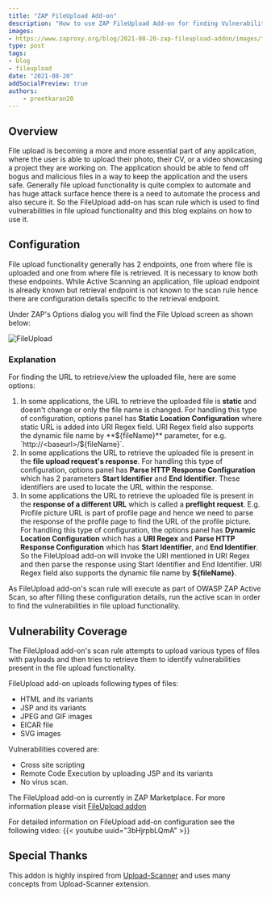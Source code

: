 ```yaml
---
title: "ZAP FileUpload Add-on"
description: "How to use ZAP FileUpload Add-on for finding Vulnerabilities in file upload functionality"
images:
- https://www.zaproxy.org/blog/2021-08-20-zap-fileupload-addon/images/fileupload-options-panel.png
type: post
tags:
- blog
- fileupload
date: "2021-08-20"
addSocialPreview: true
authors:
    - preetkaran20
---
```

## Overview
File upload is becoming a more and more essential part of any application, where the user is able to upload their photo, their CV, or a video showcasing a project they are working on. The application should be able to fend off bogus and malicious files in a way to keep the application and the users safe. Generally file upload functionality is quite complex to automate and has huge attack surface hence there is a need to automate the process and also secure it. So the FileUpload add-on has scan rule which is used to find vulnerabilities in file upload functionality and this blog explains on how to use it.

## Configuration
File upload functionality generally has 2 endpoints, one from where file is uploaded and one from where file is retrieved. It is necessary to know both these endpoints. While Active Scanning an application, file upload endpoint is already known but retrieval endpoint is not known to the scan rule hence there are configuration details specific to the retrieval endpoint.

Under ZAP's Options dialog you will find the File Upload screen as shown below:

![FileUpload](./images/fileupload-options-panel.png)
 
### Explanation

For finding the URL to retrieve/view the uploaded file, here are some options:

1. In some applications, the URL to retrieve the uploaded file is **static** and doesn't change or only the file name is changed. For handling this type of configuration, options panel has **Static Location Configuration** where static URL is added into URI Regex field. URI Regex field also supports the dynamic file name by **${fileName}** parameter, for e.g. `http://<baseurl>/${fileName}`.
2. In some applications the URL to retrieve the uploaded file is present in the **file upload request's response**. For handling this type of configuration, options panel has **Parse HTTP Response Configuration** which has 2 parameters **Start Identifier** and **End Identifier**. These identifiers are used to locate the URL within the response.
3. In some applications the URL to retrieve the uploaded file is present in the **response of a different URL** which is called a **preflight request**. E.g. Profile picture URL is part of profile page and hence we need to parse the response of the profile page to find the URL of the profile picture. For handling this type of configuration, the options panel has **Dynamic Location Configuration** which has a **URI Regex** and **Parse HTTP Response Configuration** which has **Start Identifier**, and **End Identifier**. So the FileUpload add-on will invoke the URI mentioned in URI Regex and then parse the response using Start Identifier and End Identifier. URI Regex field also supports the dynamic file name by **${fileName}**.

As FileUpload add-on's scan rule will execute as part of OWASP ZAP Active Scan, so after filling these configuration details, run the active scan in order to find the vulnerabilities in file upload functionality.

## Vulnerability Coverage
The FileUpload add-on's scan rule attempts to upload various types of files with payloads and then tries to retrieve them to identify vulnerabilities present in the file upload functionality. 

FileUpload add-on uploads following types of files:
- HTML and its variants
- JSP and its variants
- JPEG and GIF images
- EICAR file
- SVG images

Vulnerabilities covered are:
- Cross site scripting
- Remote Code Execution by uploading JSP and its variants
- No virus scan. 

The FileUpload add-on is currently in ZAP Marketplace.
For more information please visit [FileUpload addon](https://github.com/SasanLabs/owasp-zap-fileupload-addon)

For detailed information on FileUpload add-on configuration see the following video: {{< youtube uuid="3bHjrpbLQmA" >}}

## Special Thanks
This addon is highly inspired from [Upload-Scanner](https://github.com/portswigger/upload-scanner) and uses many concepts from Upload-Scanner extension.
